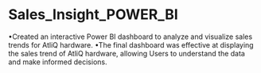 # Sales_Insight_POWER_BI
•Created an interactive Power BI dashboard to analyze and visualize sales trends for AtliQ hardware.
•The final dashboard was effective at displaying the sales trend of AtliQ hardware, allowing Users to understand the data and make informed decisions.
